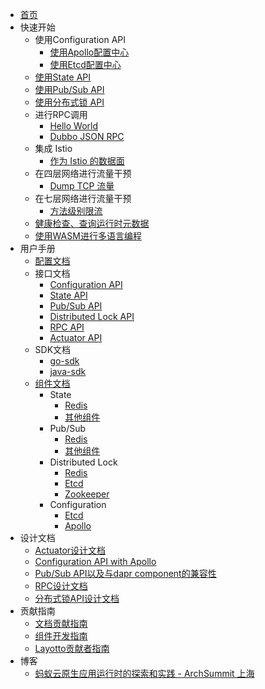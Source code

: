 - [首页](/zh/README.md)
- 快速开始
    - 使用Configuration API
        - [使用Apollo配置中心](zh/start/configuration/start-apollo.md)
        - [使用Etcd配置中心](zh/start/configuration/start.md)
    - [使用State API](zh/start/state/start.md)
    - [使用Pub/Sub API](zh/start/pubsub/start.md)
    - [使用分布式锁 API](zh/start/lock/start.md)
    - 进行RPC调用
        - [Hello World](zh/start/rpc/helloworld.md)
        - [Dubbo JSON RPC](zh/start/rpc/dubbo_json_rpc.md)
    - 集成 Istio
        - [作为 Istio 的数据面](zh/start/istio/start.md)
    - 在四层网络进行流量干预
        - [Dump TCP 流量](zh/start/network_filter/tcpcopy.md)
    - 在七层网络进行流量干预
        - [方法级别限流](zh/start/stream_filter/flow_control.md)
    - [健康检查、查询运行时元数据](zh/start/actuator/start.md)
    - [使用WASM进行多语言编程](zh/start/wasm/start.md)
- 用户手册
    - [配置文档](zh/configuration/overview.md)
    - 接口文档
        - [Configuration API](zh/api_reference/configuration/reference.md)
        - [State API](zh/api_reference/state/reference.md)
        - [Pub/Sub API](zh/api_reference/pubsub/reference.md)
        - [Distributed Lock API](zh/api_reference/lock/reference.md)
        - [RPC API](zh/api_reference/rpc/reference.md)
        - [Actuator API](zh/api_reference/actuator/actuator.md)
    - SDK文档    
        - [go-sdk](zh/sdk_reference/go/start.md)
        - [java-sdk](zh/sdk_reference/java/start.md)
    - [组件文档](zh/component_specs/overview.md)
        - State
            - [Redis](zh/component_specs/state/redis.md)
            - [其他组件](zh/component_specs/state/others.md)
        - Pub/Sub
            - [Redis](zh/component_specs/pubsub/redis.md)
            - [其他组件](zh/component_specs/pubsub/others.md)
        - Distributed Lock
            - [Redis](zh/component_specs/lock/redis.md)
            - [Etcd](zh/component_specs/lock/etcd.md)
            - [Zookeeper](zh/component_specs/lock/zookeeper.md)
        - Configuration
            - [Etcd](zh/component_specs/configuration/etcd.md)        
            - [Apollo](zh/component_specs/configuration/apollo.md)        
- 设计文档
    - [Actuator设计文档](zh/design/actuator/actuator-design-doc.md)
    - [Configuration API with Apollo](zh/design/configuration/configuration-api-with-apollo.md)
    - [Pub/Sub API以及与dapr component的兼容性](zh/design/pubsub/pubsub-api-and-compability-with-dapr-component.md)
    - [RPC设计文档](zh/design/rpc/rpc设计文档.md)
    - [分布式锁API设计文档](zh/design/lock/lock-api-design.md)    
- 贡献指南
    - [文档贡献指南](zh/development/contributing-doc.md)
    - [组件开发指南](zh/development/developing-component.md)
    - [Layotto贡献者指南](zh/development/CONTRIBUTING.md) 
- 博客
    - [蚂蚁云原生应用运行时的探索和实践 - ArchSummit 上海](zh/blog/exploration-and-practice-of-antcloud-native-application-runtime-archsummit-shanghai.md)
